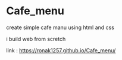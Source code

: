 # Cafe_menu
create simple cafe manu using html and css

i build web from scretch

link : https://ronak1257.github.io/Cafe_menu/
